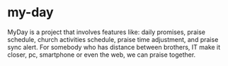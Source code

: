 # my-day
MyDay is a project that involves features like: daily promises, praise schedule, church activities schedule, praise time adjustment, and praise sync alert. For somebody who has distance between brothers, IT make it closer, pc, smartphone or even the web, we can praise together.
